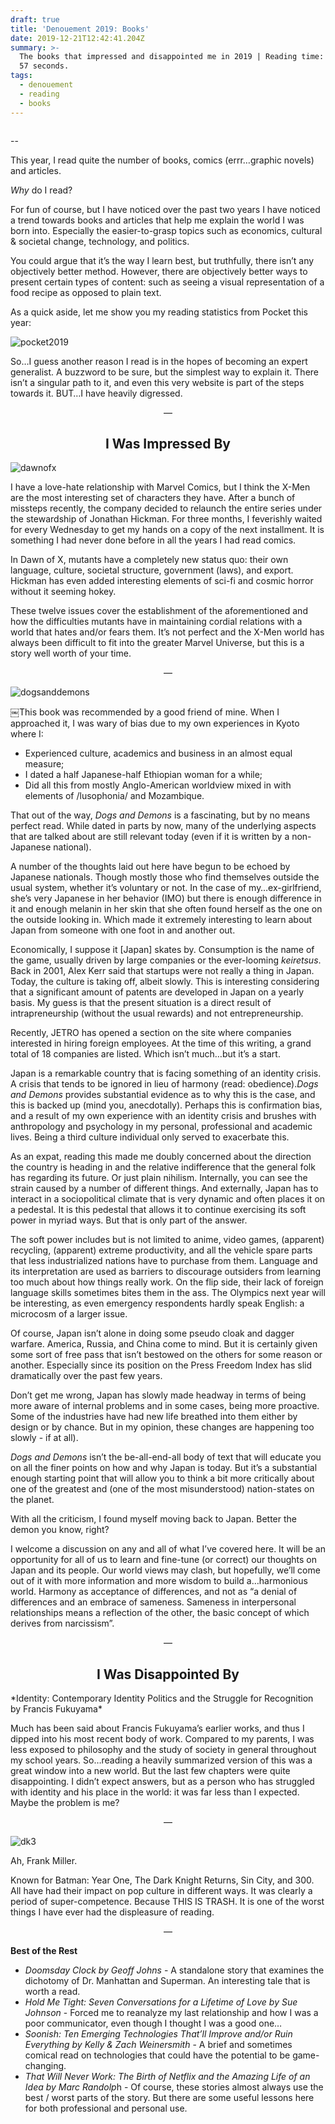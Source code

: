 ```yaml
---
draft: true
title: 'Denouement 2019: Books'
date: 2019-12-21T12:42:41.204Z
summary: >-
  The books that impressed and disappointed me in 2019 | Reading time: 3 minutes
  57 seconds.
tags:
  - denouement
  - reading
  - books
---
```

![]()

\--

This year, I read quite the number of books, comics (errr…graphic novels) and articles.

*Why* do I read?

For fun of course, but I have noticed over the past two years I have noticed a trend towards books and articles that help me explain the world I was born into. Especially the easier-to-grasp topics such as economics, cultural & societal change, technology, and politics.

You could argue that it’s the way I learn best, but truthfully, there isn’t any objectively better method. However, there are objectively better ways to present certain types of content: such as seeing a visual representation of a food recipe as opposed to plain text.

As a quick aside, let me show you my reading statistics from Pocket this year:

![pocket2019](/static/img/pocket2019.png#center)

So…I guess another reason I read is in the hopes of becoming an expert generalist. A buzzword to be sure, but the simplest way to explain it. There isn’t a singular path to it, and even this very website is part of the steps towards it. BUT…I have heavily digressed.

<p align="center"> — </p>

<h2 style="text-align: center;">I Was Impressed By</h2>

![dawnofx](/static/img/houseofx.jpg#center "Dawn of X")

I have a love-hate relationship with Marvel Comics, but I think the X-Men are the most interesting set of characters they have. After a bunch of missteps recently, the company decided to relaunch the entire series under the stewardship of Jonathan Hickman. For three months, I feverishly waited for every Wednesday to get my hands on a copy of the next installment. It is something I had never done before in all the years I had read comics.

In Dawn of X, mutants have a completely new status quo: their own language, culture, societal structure, government (laws), and export. Hickman has even added interesting elements of sci-fi and cosmic horror without it seeming hokey.

These twelve issues cover the establishment of the aforementioned and how the difficulties mutants have in maintaining cordial relations with a world that hates and/or fears them. It’s not perfect and the X-Men world has always been difficult to fit into the greater Marvel Universe, but this is a story well worth of your time.

<p align="center"> — </p>

![dogsanddemons](/static/img/dogsndemons.png#center "Dogs and Demons")

￼This book was recommended by a good friend of mine. When I approached it, I was wary of bias due to my own experiences in Kyoto where I:

* Experienced culture, academics and business in an almost equal measure;
* I dated a half Japanese-half Ethiopian woman for a while;
* Did all this from mostly Anglo-American worldview mixed in with elements of /lusophonia/ and Mozambique.

That out of the way, *Dogs and Demons* is a fascinating, but by no means perfect read. While dated in parts by now, many of the underlying aspects that are talked about are still relevant today (even if it is written by a non-Japanese national).

A number of the thoughts laid out here have begun to be echoed by Japanese nationals. Though mostly those who find themselves outside the usual system, whether it’s voluntary or not. In the case of my…ex-girlfriend, she’s very Japanese in her behavior (IMO) but there is enough difference in it and enough melanin in her skin that she often found herself as the one on the outside looking in. Which made it extremely interesting to learn about Japan from someone with one foot in and another out.

Economically, I suppose it \[Japan] skates by. Consumption is the name of the game, usually driven by large companies or the ever-looming *keiretsus*. Back in 2001, Alex Kerr said that startups were not really a thing in Japan. Today, the culture is taking off, albeit slowly. This is interesting considering that a significant amount of patents are developed in Japan on a yearly basis. My guess is that the present situation is a direct result of intrapreneurship (without the usual rewards) and not entrepreneurship.

Recently, JETRO has opened a section on the site where companies interested in hiring foreign employees. At the time of this writing, a grand total of 18 companies are listed. Which isn’t much…but it’s a start.

Japan is a remarkable country that is facing something of an identity crisis. A crisis that tends to be ignored in lieu of harmony (read: obedience).*Dogs and Demons* provides substantial evidence as to why this is the case, and this is backed up (mind you, anecdotally). Perhaps this is confirmation bias, and a result of my own experience with an identity crisis and brushes with anthropology and psychology in my personal, professional and academic lives. Being a third culture individual only served to exacerbate this.

As an expat, reading this made me doubly concerned about the direction the country is heading in and the relative indifference that the general folk has regarding its future. Or just plain nihilism. Internally, you can see the strain caused by a number of different things. And externally, Japan has to interact in a sociopolitical climate that is very dynamic and often places it on a pedestal. It is this pedestal that allows it to continue exercising its soft power in myriad ways. But that is only part of the answer.

The soft power includes but is not limited to anime, video games, (apparent) recycling, (apparent) extreme productivity, and all the vehicle spare parts that less industrialized nations have to purchase from them. Language and its interpretation are used as barriers to discourage outsiders from learning too much about how things really work. On the flip side, their lack of foreign language skills sometimes bites them in the ass. The Olympics next year will be interesting, as even emergency respondents hardly speak English: a microcosm of a larger issue.

Of course, Japan isn’t alone in doing some pseudo cloak and dagger warfare. America, Russia, and China come to mind. But it is certainly given some sort of free pass that isn’t bestowed on the others for some reason or another. Especially since its position on the Press Freedom Index has slid dramatically over the past few years.

Don’t get me wrong, Japan has slowly made headway in terms of being more aware of internal problems and in some cases, being more proactive. Some of the industries have had new life breathed into them either by design or by chance. But in my opinion, these changes are happening too slowly - if at all).

*Dogs and Demons* isn’t the be-all-end-all body of text that will educate you on all the finer points on how and why Japan is today. But it’s a substantial enough starting point that will allow you to think a bit more critically about one of the greatest and (one of the most misunderstood) nation-states on the planet.

With all the criticism, I found myself moving back to Japan. Better the demon you know, right?

I welcome a discussion on any and all of what I’ve covered here. It will be an opportunity for all of us to learn and fine-tune (or correct) our thoughts on Japan and its people. Our world views may clash, but hopefully, we’ll come out of it with more information and more wisdom to build a…harmonious world. Harmony as acceptance of differences, and not as “a denial of differences and an embrace of sameness. Sameness in interpersonal relationships means a reflection of the other, the basic concept of which derives from narcissism”.

<p align="center"> — </p>

<h2 style="text-align: center;">I Was Disappointed By</h2>

\*Identity: Contemporary Identity Politics and the Struggle for Recognition by Francis Fukuyama\*

Much has been said about Francis Fukuyama’s earlier works, and thus I dipped into his most recent body of work. Compared to my parents, I was less exposed to philosophy and the study of society in general throughout my school years. So…reading a heavily summarized version of this was a great window into a new world. But the last few chapters were quite disappointing. I didn’t expect answers, but as a person who has struggled with identity and his place in the world: it was far less than I expected. Maybe the problem is me?

<p align="center"> — </p>

![dk3](/static/img/dk3.jpg "DK III: The Master Race")

Ah, Frank Miller.

Known for Batman: Year One, The Dark Knight Returns, Sin City, and 300. All have had their impact on pop culture in different ways. It was clearly a period of super-competence. Because THIS IS TRASH. It is one of the worst things I have ever had the displeasure of reading.

<p align="center"> — </p>

**Best of the Rest**

* *Doomsday Clock by Geoff Johns* - A standalone story that examines the dichotomy of Dr. Manhattan and Superman. An interesting tale that is worth a read.
* *Hold Me Tight: Seven Conversations for a Lifetime of Love by Sue Johnson* - Forced me to reanalyze my last relationship and how I was a poor communicator, even though I thought I was a good one…
* *Soonish: Ten Emerging Technologies That’ll Improve and/or Ruin Everything by Kelly & Zach Weinersmith* - A brief and sometimes comical read on technologies that could have the potential to be game-changing.
* *That Will Never Work: The Birth of Netflix and the Amazing Life of an Idea by Marc Randolp*h - Of course, these stories almost always use the best / worst parts of the story. But there are some useful lessons here for both professional and personal use.
